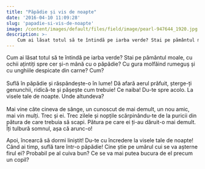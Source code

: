 ```yaml
---
title: "Păpădie și vis de noapte"
date: '2016-04-10 11:09:28'
slug: 'papadie-si-vis-de-noapte'
image: /content/images/default/files/field/image/pearl-947644_1920.jpg
description: >-
    Cum ai lăsat totul să te întindă pe iarba verde? Stai pe pământul moale, cu ochii ațintiți spre cer și-n mână cu o păpădie? Cu gura molfăind rumeguș și cu unghiile despicate din carne?  Cum?Suflă în 
---
```

<div class="kg-card-markdown"><p>Cum ai lăsat totul să te întindă pe iarba verde? Stai pe pământul moale, cu ochii ațintiți spre cer și-n mână cu o păpădie? Cu gura molfăind rumeguș și cu unghiile despicate din carne?  Cum?<br /><br />
Suflă în păpădie și răspândește-o în lume! Dă afară aerul prăfuit, șterge-ți genunchii, ridică-te și pășește cum trebuie! Ce naiba! Du-te spre acolo. La visele tale de noapte. Unde altundeva?<br /><br />
Mai vine  câte cineva de sânge, un cunoscut de mai demult, un nou amic, mai vin mulți. Trec și ei. Trec zilele și nopțile scărpinându-te de la puricii din pătura de care trebuia să scapi. Pătura  pe care ei ți-au dăruit-o mai demult. Îți tulbură somnul, așa că arunc-o!</p>
<p>Apoi, încearcă să dormi liniștit! Du-te cu încredere la visele tale de noapte!<br />
Când ai timp, suflă tare într-o păpădie! Cine știe pe umărul cui se va așterne firul ei? Probabil pe al cuiva bun? Ce se va mai putea bucura de el precum un copil?</p>
</div>
    